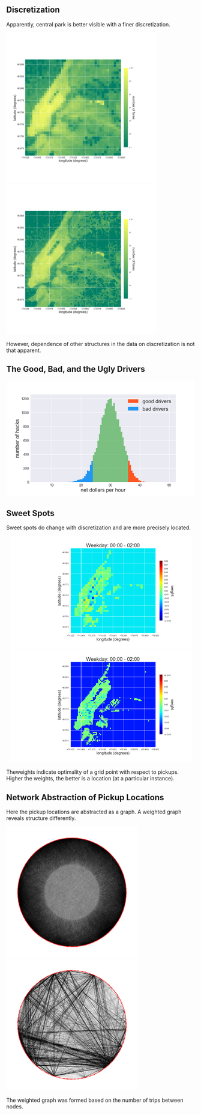 ## Discretization 

Apparently, central park is better visible with a finer discretization. 

<img src="https://github.com/jArumugam/BigFish/blob/master/results/binned_fares_40x40.png" width="400" height="400" /><img src="https://github.com/jArumugam/BigFish/blob/master/results/binned_fares_80x80.png" width="400" height="400" /> 

However, dependence of other structures in the data on discretization is not that apparent. 

## The Good, Bad, and the Ugly Drivers

<center>
<img src="https://github.com/jArumugam/BigFish/blob/master/results/hack_performance_40x40.png" width="500" />
</center>

## Sweet Spots 

Sweet spots do change with discretization and are more precisely located. 

<center>
<img src="https://github.com/jArumugam/BigFish/blob/master/results/Weekday-00_40x40.png" width="485" height="300" /><img src="https://github.com/jArumugam/BigFish/blob/master/results/Weekday-00_80x80.png" width="485" height="300" /> 
</center>

Theweights indicate optimality of a grid point with respect to pickups. Higher the weights, the better is a location (at a particular instance).


## Network Abstraction of Pickup Locations 

Here the pickup locations are abstracted as a graph. A weighted graph reveals structure differently. 

<img src="https://github.com/jArumugam/BigFish/blob/master/results/unweighted_graph_Y16_full.png" width="350" height="350" /><img src="https://github.com/jArumugam/BigFish/blob/master/results/weighted_graph_Y16_partial.png" width="350" height="350" />

The weighted graph was formed based on the number of trips between nodes. 

